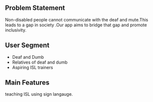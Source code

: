 ## Problem Statement
Non-disabled people cannot communicate with the deaf and mute.This leads to a gap in society .Our app aims to bridge that gap and promote inclusivity.

## User Segment
 - Deaf and Dumb
 - Relatives of deaf and dumb
 - Aspiring ISL trainers


## Main Features
teaching ISL using sign langauge.

